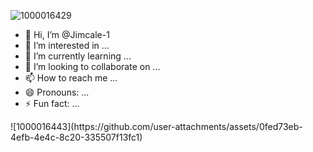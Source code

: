 ![1000016429](https://github.com/user-attachments/assets/7259fe67-f3fb-446d-ac05-63fe107f6ad0)
- 👋 Hi, I’m @Jimcale-1
- 👀 I’m interested in ...
- 🌱 I’m currently learning ...
- 💞️ I’m looking to collaborate on ...
- 📫 How to reach me ...
- 😄 Pronouns: ...
- ⚡ Fun fact: ...

<!---
Jimcale-1/Jimcale-1 is a ✨ special ✨ repository because its `README.md` (this file) appears on your GitHub profile.
You can click the Preview link to take a look at your changes.
--->![1000016443](https://github.com/user-attachments/assets/0fed73eb-4efb-4e4c-8c20-335507f13fc1)

